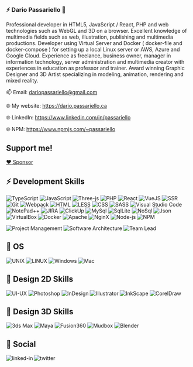 ### ⚡ Dario Passariello 👋

Professional developer in HTML5, JavaScript / React, PHP and web technologies such as WebGL and 3D on a browser. Excellent knowledge of multimedia fields such as web, illustration, publishing and multimedia productions. Developer using Virtual Server and Docker ( docker-file and docker-compose ) for setting up a local Linux server or AWS, Azure and Google Cloud.
Experience as freelance, business owner, manager in information technology, server administration and multimedia creator with experiences in education as professor and trainer.
Award winning Graphic Designer and 3D Artist specializing in modeling, animation, rendering and mixed reality.  

📫 Email: dariopassariello@gmail.com

🌐 My website: https://dario.passariello.ca

🌐 LinkedIn: https://www.linkedin.com/in/passariello

🌐 NPM: https://www.npmjs.com/~passariello

## Support me!

[:heart: Sponsor](https://github.com/sponsors/passariello)

## ⚡ Development Skills
![TypeScript](https://img.shields.io/badge/TypeScript-006b98?logo=TypeScript&logoColor=white)
![JavaScript](https://img.shields.io/badge/JavaScript-006b98?logo=Javascript&logoColor=white)
![Three-js](https://img.shields.io/badge/ThreeJS-006b98?logo=ThreeJS&logoColor=white)
![PHP](https://img.shields.io/badge/PHP-006b98?logo=PHP&logoColor=white)
![React](https://img.shields.io/badge/React-006b98?logo=React&logoColor=white)
![VueJS](https://img.shields.io/badge/VueJS-006b98?logo=VueJS&logoColor=white)
![SSR](https://img.shields.io/badge/SSR-006b98?logo=SSR&logoColor=white)
![Git](https://img.shields.io/badge/Git-006b98?logo=Git&logoColor=white)
![Webpack](https://img.shields.io/badge/Webpack-006b98?logo=Webpack&logoColor=white)
![HTML](https://img.shields.io/badge/HTML5-006b98?logo=HTML5&logoColor=white)
![LESS](https://img.shields.io/badge/LESS-006b98?logo=LESS&logoColor=white)
![CSS](https://img.shields.io/badge/CSS3-006b98?logo=CSS3&logoColor=white)
![SASS](https://img.shields.io/badge/SASS-006b98?logo=SASS&logoColor=white)
![Visual Studio Code](https://img.shields.io/badge/Visual_Studio_Code-006b98?logo=VisualStudioCode&logoColor=white)
![NotePad++](https://img.shields.io/badge/NotePad++-006b98?logo=NotePad++&logoColor=white)
![JIRA](https://img.shields.io/badge/Jira-006b98?logo=Jira&logoColor=white)
![ClickUp](https://img.shields.io/badge/ClickUp-006b98?logo=ClickUp&logoColor=white)
![MySql](https://img.shields.io/badge/MYSQL-006b98?logo=mysql&logoColor=white)
![SqlLite](https://img.shields.io/badge/SqlLite-006b98?logo=SqlLite&logoColor=white)
![NoSql](https://img.shields.io/badge/NoSql-006b98?logo=NoSql&logoColor=white)
![Json](https://img.shields.io/badge/Json-006b98?logo=Json&logoColor=white)
![VirtualBox](https://img.shields.io/badge/VirtualBox-006b98?logo=VirtualBox&logoColor=white)
![Docker](https://img.shields.io/badge/Docker-006b98?logo=Docker&logoColor=white)
![Apache](https://img.shields.io/badge/Apache-006b98?logo=Apache&logoColor=white)
![NginX](https://img.shields.io/badge/NginX-006b98?logo=NginX&logoColor=white)
![Node-js](https://img.shields.io/badge/NodeJs-006b98?logo=NodeJs&logoColor=white)
![NPM](https://img.shields.io/badge/NPM-006b98?logo=NPM&logoColor=white)

![Project Management](https://img.shields.io/badge/Project_Management-006b98?logoColor=white)
![Software Architecture](https://img.shields.io/badge/Software_Architecture-006b98?logoColor=white)
![Team Lead](https://img.shields.io/badge/Team_Lead-006b98?logoColor=white)

## 🔸 OS
![UNIX](https://img.shields.io/badge/UNIX-006b98?logoColor=white)
![LINUX](https://img.shields.io/badge/LINUX-006b98?logoColor=white)
![Windows](https://img.shields.io/badge/Windows-006b98?logoColor=white)
![Mac](https://img.shields.io/badge/Mac-006b98?logoColor=white)

## 🔸 Design 2D Skills
![UI-UX](https://img.shields.io/badge/UI-UX-006b98?logo=UI-UX&logoColor=white)
![Photoshop](https://img.shields.io/badge/photoshop-006b98?logo=photoshop&logoColor=white)
![InDesign](https://img.shields.io/badge/InDesign-006b98?logo=InDesign&logoColor=white)
![Illustrator](https://img.shields.io/badge/Illustrator-006b98?logo=illustrator&logoColor=white)
![InkScape](https://img.shields.io/badge/InkScape-006b98?logo=InkScape&logoColor=white)
![CorelDraw](https://img.shields.io/badge/CorelDraw-006b98?logo=CorelDraw&logoColor=white)

## 🔸 Design 3D Skills
![3ds Max](https://img.shields.io/badge/3dsMax-006b98?logo=3dsMax&logoColor=white)
![Maya](https://img.shields.io/badge/Maya-006b98?logo=Maya&logoColor=white)
![Fusion360](https://img.shields.io/badge/Fusion360-006b98?logo=Fusion360&logoColor=white)
![Mudbox](https://img.shields.io/badge/Mudbox-006b98?logo=Mudbox&logoColor=white)
![Blender](https://img.shields.io/badge/Blender-006b98?logo=Blender&logoColor=white)

## 💬 Social
[<img align="left" alt="linked-in" style="margin-bottom:12px;" src="https://img.shields.io/badge/linkedin-%230077B5.svg?&style=for-the-badge&logo=linkedin&logoColor=white" />](https://www.linkedin.com/in/passariello/)

[<img align="left" alt="twitter" style="margin-bottom:12px;" src="https://img.shields.io/badge/twitter-%231DA1F2.svg?&style=for-the-badge&logo=twitter&logoColor=white" />](https://twitter.com/passariello)

